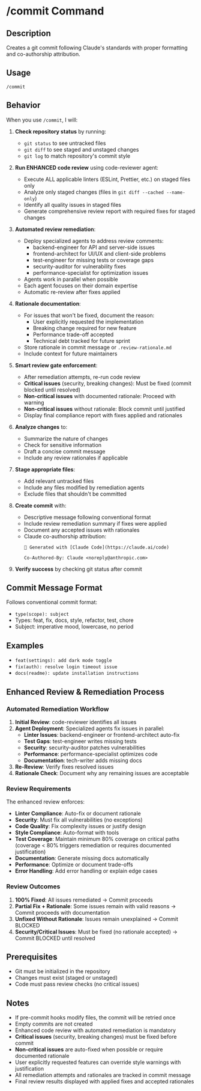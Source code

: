 # /commit Command

## Description
Creates a git commit following Claude's standards with proper formatting and co-authorship attribution.

## Usage
```
/commit
```

## Behavior
When you use `/commit`, I will:

1. **Check repository status** by running:
   - `git status` to see untracked files
   - `git diff` to see staged and unstaged changes
   - `git log` to match repository's commit style

2. **Run ENHANCED code review** using code-reviewer agent:
   - Execute ALL applicable linters (ESLint, Prettier, etc.) on staged files only
   - Analyze only staged changes (files in `git diff --cached --name-only`)
   - Identify all quality issues in staged files
   - Generate comprehensive review report with required fixes for staged changes

3. **Automated review remediation**:
   - Deploy specialized agents to address review comments:
     - backend-engineer for API and server-side issues
     - frontend-architect for UI/UX and client-side problems
     - test-engineer for missing tests or coverage gaps
     - security-auditor for vulnerability fixes
     - performance-specialist for optimization issues
   - Agents work in parallel when possible
   - Each agent focuses on their domain expertise
   - Automatic re-review after fixes applied

4. **Rationale documentation**:
   - For issues that won't be fixed, document the reason:
     - User explicitly requested the implementation
     - Breaking change required for new feature
     - Performance trade-off accepted
     - Technical debt tracked for future sprint
   - Store rationale in commit message or `.review-rationale.md`
   - Include context for future maintainers

5. **Smart review gate enforcement**:
   - After remediation attempts, re-run code review
   - **Critical issues** (security, breaking changes): Must be fixed (commit blocked until resolved)
   - **Non-critical issues** with documented rationale: Proceed with warning
   - **Non-critical issues** without rationale: Block commit until justified
   - Display final compliance report with fixes applied and rationales

6. **Analyze changes** to:
   - Summarize the nature of changes
   - Check for sensitive information
   - Draft a concise commit message
   - Include any review rationales if applicable

7. **Stage appropriate files**:
   - Add relevant untracked files
   - Include any files modified by remediation agents
   - Exclude files that shouldn't be committed

8. **Create commit** with:
   - Descriptive message following conventional format
   - Include review remediation summary if fixes were applied
   - Document any accepted issues with rationales
   - Claude co-authorship attribution:
     ```
     🤖 Generated with [Claude Code](https://claude.ai/code)
     
     Co-Authored-By: Claude <noreply@anthropic.com>
     ```

9. **Verify success** by checking git status after commit

## Commit Message Format
Follows conventional commit format:
- `type(scope): subject`
- Types: feat, fix, docs, style, refactor, test, chore
- Subject: imperative mood, lowercase, no period

## Examples
- `feat(settings): add dark mode toggle`
- `fix(auth): resolve login timeout issue`
- `docs(readme): update installation instructions`

## Enhanced Review & Remediation Process

### Automated Remediation Workflow
1. **Initial Review**: code-reviewer identifies all issues
2. **Agent Deployment**: Specialized agents fix issues in parallel:
   - **Linter Issues**: backend-engineer or frontend-architect auto-fix
   - **Test Gaps**: test-engineer writes missing tests
   - **Security**: security-auditor patches vulnerabilities
   - **Performance**: performance-specialist optimizes code
   - **Documentation**: tech-writer adds missing docs
3. **Re-Review**: Verify fixes resolved issues
4. **Rationale Check**: Document why any remaining issues are acceptable

### Review Requirements
The enhanced review enforces:
- **Linter Compliance**: Auto-fix or document rationale
- **Security**: Must fix all vulnerabilities (no exceptions)
- **Code Quality**: Fix complexity issues or justify design
- **Style Compliance**: Auto-format with tools
- **Test Coverage**: Maintain minimum 80% coverage on critical paths (coverage < 80% triggers remediation or requires documented justification)
- **Documentation**: Generate missing docs automatically
- **Performance**: Optimize or document trade-offs
- **Error Handling**: Add error handling or explain edge cases

### Review Outcomes
1. **100% Fixed**: All issues remediated → Commit proceeds
2. **Partial Fix + Rationale**: Some issues remain with valid reasons → Commit proceeds with documentation
3. **Unfixed Without Rationale**: Issues remain unexplained → Commit BLOCKED
4. **Security/Critical Issues**: Must be fixed (no rationale accepted) → Commit BLOCKED until resolved

## Prerequisites
- Git must be initialized in the repository
- Changes must exist (staged or unstaged)
- Code must pass review checks (no critical issues)

## Notes
- If pre-commit hooks modify files, the commit will be retried once
- Empty commits are not created
- Enhanced code review with automated remediation is mandatory
- **Critical issues** (security, breaking changes) must be fixed before commit
- **Non-critical issues** are auto-fixed when possible or require documented rationale
- User explicitly requested features can override style warnings with justification
- All remediation attempts and rationales are tracked in commit message
- Final review results displayed with applied fixes and accepted rationales
